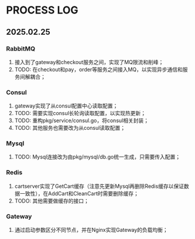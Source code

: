 # PROCESS LOG

## 2025.02.25

### RabbitMQ
1. 接入到了gateway和checkout服务之间，实现了MQ限流和削峰；
2. TODO: 在checkout和pay，order等服务之间接入MQ，以实现异步通信和服务间解耦合；

### Consul 
1. gateway实现了从consul配置中心读取配置；
2. TODO: 需要实现consul长轮询读取配置，以实现热更新；
3. TODO: 重构pkg/service/consul.go，将consul相关封装；
4. TODO: 其他服务也需要改为从consul读取配置；

### Mysql
1. TODO: Mysql连接改为由pkg/mysql/db.go统一生成，只需要传入配置；

### Redis
1. cartserver实现了GetCart缓存（注意先更新Mysql再删除Redis缓存以保证数据一致性），在AddCart和CleanCart时需要删除缓存；
2. TODO: 其他需要做缓存的接口；

### Gateway
1. 通过启动参数区分不同节点，并在Nginx实现Gateway的负载均衡；
